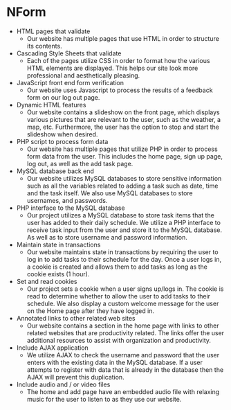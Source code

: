 # NForm
- HTML pages that validate
  - Our website has multiple pages that use HTML in order to structure its contents.
- Cascading Style Sheets that validate
  - Each of the pages utilize CSS in order to format how the various HTML elements are displayed. This helps our site look more professional and aesthetically pleasing.
- JavaScript front end form verification
  - Our website uses Javascript to process the results of a feedback form on our log out page. 
- Dynamic HTML features
  - Our website contains a slideshow on the front page, which displays various pictures that are relevant to the user, such as the weather, a map, etc. Furthermore, the user has the option to stop and start the slideshow when desired. 
- PHP script to process form data
  - Our website has multiple pages that utilize PHP in order to process form data from the user. This includes the home page, sign up page, log out, as well as the add task page. 
- MySQL database back end
  - Our website utilizes MySQL databases to store sensitive information such as all the variables related to adding a task such as date, time and the task itself. We also use MySQL databases to store usernames, and passwords.
- PHP interface to the MySQL database
  - Our project utilizes a MySQL database to store task items that the user has added to their daily schedule. We utilize a PHP interface to receive task input from the user and store it to the MySQL database. As well as to store username and password information.
- Maintain state in transactions
  - Our website maintains state in transactions by requiring the user to log in to add tasks to their schedule for the day. Once a user logs in, a cookie is created and allows them to add tasks as long as the cookie exists (1 hour).
- Set and read cookies
  - Our project sets a cookie when a user signs up/logs in. The cookie is read to determine whether to allow the user to add tasks to their schedule. We also display a custom welcome message for the user on the Home page after they have logged in.
- Annotated links to other related web sites
  - Our website contains a section in the home page with links to other related websites that are productivity related. The links offer the user additional resources to assist with organization and productivity.
- Include AJAX application
  - We utilize AJAX to check the username and password that the user enters with the existing data in the MySQL database. If a user attempts to register with data that is already in the database then the AJAX will prevent this duplication.
- Include audio and / or video files
  - The home and add page have an embedded audio file with relaxing music for the user to listen to as they use our website. 
